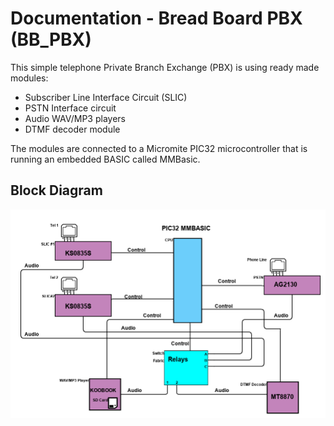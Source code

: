 # Documentation - Bread Board PBX (BB_PBX)

This simple telephone Private Branch Exchange (PBX) is using ready made modules:

* Subscriber Line Interface Circuit (SLIC)
* PSTN Interface circuit
* Audio WAV/MP3 players
* DTMF decoder module

The modules are connected to a Micromite PIC32 microcontroller that is running an embedded BASIC called MMBasic.

## Block Diagram

![Alt text](../images/BB-PBX.png?raw=true "Block Diagram")
